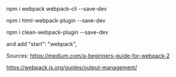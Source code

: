 

npm i webpack webpack-cli --save-dev

npm i html-webpack-plugin --save-dev

npm i clean-webpack-plugin --save-dev

and add 
"start": "webpack",

Sources:
https://medium.com/a-beginners-guide-for-webpack-2

https://webpack.js.org/guides/output-management/